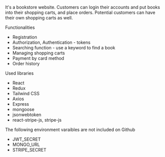 It's a bookstore website. Customers can login their accounts and put books into their shopping carts, and place orders. Potential customers can have their own shopping carts as well.

Functionalities
* Registration
* Authorization, Authentication - tokens
* Searching function - use a keyword to find a book
* Managing shopping carts
* Payment by card method
* Order history

Used libraries
* React
* Redux
* Tailwind CSS
* Axios
* Express
* mongoose
* jsonwebtoken
* react-stripe-js, stripe-js

The following environment varaibles are not included on Github
* JWT_SECRET
* MONGO_URL
* STRIPE_SECRET


